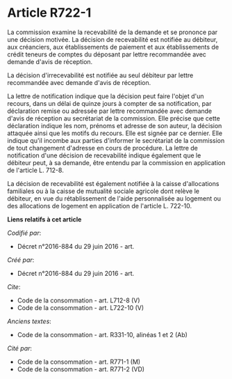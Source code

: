 # Article R722-1

La commission examine la recevabilité de la demande et se prononce par une décision motivée. La décision de recevabilité est
notifiée au débiteur, aux créanciers, aux établissements de paiement et aux établissements de crédit teneurs de comptes du
déposant par lettre recommandée avec demande d'avis de réception. 

La décision d'irrecevabilité est notifiée au seul débiteur par lettre recommandée avec demande d'avis de réception. 

La lettre de notification indique que la décision peut faire l'objet d'un recours, dans un délai de quinze jours à compter de
sa notification, par déclaration remise ou adressée par lettre recommandée avec demande d'avis de réception au secrétariat de
la commission. Elle précise que cette déclaration indique les nom, prénoms et adresse de son auteur, la décision attaquée
ainsi que les motifs du recours. Elle est signée par ce dernier. Elle indique qu'il incombe aux parties d'informer le
secrétariat de la commission de tout changement d'adresse en cours de procédure. La lettre de notification d'une décision de
recevabilité indique également que le débiteur peut, à sa demande, être entendu par la commission en application de l'article
L. 712-8. 

La décision de recevabilité est également notifiée à la caisse d'allocations familiales ou à la caisse de mutualité sociale
agricole dont relève le débiteur, en vue du rétablissement de l'aide personnalisée au logement ou des allocations de logement
en application de l'article L. 722-10.

**Liens relatifs à cet article**

_Codifié par_:

  - Décret n°2016-884 du 29 juin 2016 - art.

_Créé par_:

  - Décret n°2016-884 du 29 juin 2016 - art.

_Cite_:

  - Code de la consommation - art. L712-8 (V)
  - Code de la consommation - art. L722-10 (V)

_Anciens textes_:

  - Code de la consommation - art. R331-10, alinéas 1 et 2 (Ab)

_Cité par_:

  - Code de la consommation - art. R771-1 (M)
  - Code de la consommation - art. R771-2 (VD)
